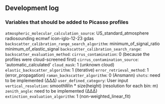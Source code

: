 ## Development log

### Variables that should be added to Picasso profiles

`atmospheric_molecular_calculation_source`: US_standard_atmosphere radiosounding ecmwf icon-iglo-12-23 gdas
`backscatter_calibration_range_search_algorithm`: minimum_of_signal_ratio minimum_of_elastic_signal
`backscatter_calibration_search_range`:
`backscatter_evaluation_method`:
`cirrus_contamination`: 0 (because the profiles were cloud-screened first)
`cirrus_contamination_source`: 'automatic_calculated'
`cloud_mask`: 1 (unknown cloud)
`elastic_backscatter_algorithm`: 1 (iterative)
`error_retrieval_method`: 1 (error_propagation)
`raman_backscatter_algorithm`: 0 (Ansmann)
`shots`: need to be implemented (∆∆∆)
`user_defined_category`: User input
`vertical_resolution`: smoothWin * size(height) (resolution for each bin: m)
`zenith_angle`: need to be implemented (∆∆∆)
`extinction_evaluation_algorithm`: 1 (non-weighted_linear_fit)